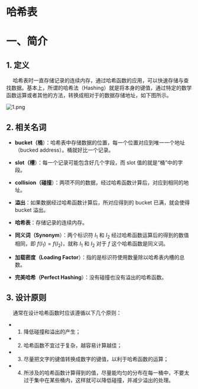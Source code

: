 # 哈希表
# 一、简介
## 1. 定义
&#8195; 哈希表时一直存储记录的连续内存，通过哈希函数的应用，可以快速存储与查找数据。基本上，所谓的哈希法（Hashing）就是将本身的键值，通过特定的数学函数运算或者其他的方法，转换成相对于的数据存储地址，如下图所示。

![1.png](https://upload-images.jianshu.io/upload_images/16911112-c8a5c7cccf69198f.png?imageMogr2/auto-orient/strip%7CimageView2/2/w/1240)

## 2. 相关名词
* **bucket（桶**）：哈希表中存储数据的位置，每一个位置对应到唯一一个地址（bucked address）。桶就好比一个记录。

* **slot（槽**）：每一个记录可能包含好几个字段，而 slot 值的就是“桶”中的字段。

* **collision（碰撞**）：两项不同的数据，经过哈希函数计算后，对应到相同的地址。

* **溢出**：如果数据经过哈希函数计算后，所对应得到的 bucket 已满，就会使得 bucket 溢出。

* **哈希表**：存储记录的连续内存。

* **同义词（Synonym**）：两个标识符 $I_1$ 和 $I_2$ 经过哈希函数运算后的得到的数值相同，即 $f(I_1) = f(I_2)$，就称 $I_1$ 和 $I_2$ 对于 $f$ 这个哈希函数是同义词。

* **加载密度（Loading Factor**）：指的是标识符使用数量除以哈希表内槽的总数。

* **完美哈希（Perfect Hashing**）：没有碰撞也没有溢出的哈希函数。


## 3. 设计原则
&#8195; 通常在设计哈希函数时应该遵循以下几个原则：
* 1. 降低碰撞和溢出的产生；
* 2. 哈希函数不宜过于复杂，越容易计算越佳；
* 3. 尽量把文字的键值转换成数字的键值，以利于哈希函数的运算；
* 4. 所涉及的哈希函数计算得到的值，尽量能均匀的分布在每一桶中，不要太过于集中在某些桶内，这样就可以降低碰撞，并减少溢出的处理。
